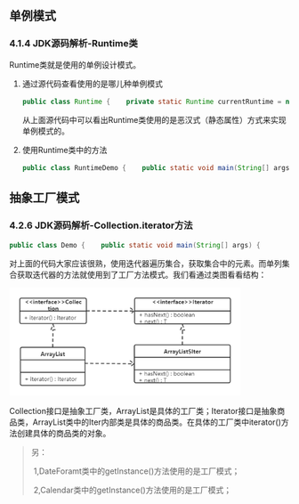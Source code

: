 ## 单例模式

### 4.1.4 JDK源码解析-Runtime类

Runtime类就是使用的单例设计模式。

1. 通过源代码查看使用的是哪儿种单例模式

   ```java
   public class Runtime {    private static Runtime currentRuntime = new Runtime();    /**     * Returns the runtime object associated with the current Java application.     * Most of the methods of class <code>Runtime</code> are instance     * methods and must be invoked with respect to the current runtime object.     *     * @return  the <code>Runtime</code> object associated with the current     *          Java application.     */    public static Runtime getRuntime() {        return currentRuntime;    }    /** Don't let anyone else instantiate this class */    private Runtime() {}    ...}
   ```

   从上面源代码中可以看出Runtime类使用的是恶汉式（静态属性）方式来实现单例模式的。

   

2. 使用Runtime类中的方法

   ```java
   public class RuntimeDemo {    public static void main(String[] args) throws IOException {        //获取Runtime类对象        Runtime runtime = Runtime.getRuntime();        //返回 Java 虚拟机中的内存总量。        System.out.println(runtime.totalMemory());        //返回 Java 虚拟机试图使用的最大内存量。        System.out.println(runtime.maxMemory());        //创建一个新的进程执行指定的字符串命令，返回进程对象        Process process = runtime.exec("ipconfig");        //获取命令执行后的结果，通过输入流获取        InputStream inputStream = process.getInputStream();        byte[] arr = new byte[1024 * 1024* 100];        int b = inputStream.read(arr);        System.out.println(new String(arr,0,b,"gbk"));    }}
   ```

   

## 抽象工厂模式

### 4.2.6 JDK源码解析-Collection.iterator方法

```java
public class Demo {    public static void main(String[] args) {        List<String> list = new ArrayList<>();        list.add("令狐冲");        list.add("风清扬");        list.add("任我行");        //获取迭代器对象        Iterator<String> it = list.iterator();        //使用迭代器遍历        while(it.hasNext()) {            String ele = it.next();            System.out.println(ele);        }    }}
```

对上面的代码大家应该很熟，使用迭代器遍历集合，获取集合中的元素。而单列集合获取迭代器的方法就使用到了工厂方法模式。我们看通过类图看看结构：

<img src="JDK-SourceCode.imgs/JDK源码解析.png" style="zoom:75%;" />

Collection接口是抽象工厂类，ArrayList是具体的工厂类；Iterator接口是抽象商品类，ArrayList类中的Iter内部类是具体的商品类。在具体的工厂类中iterator()方法创建具体的商品类的对象。

> 另：
>
> ​	1,DateForamt类中的getInstance()方法使用的是工厂模式；
>
> ​	2,Calendar类中的getInstance()方法使用的是工厂模式；

